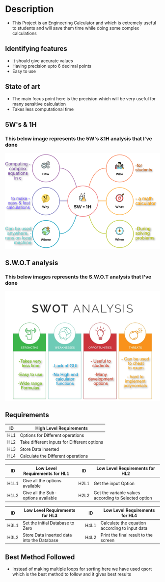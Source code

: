 # Description
 * This Project is an Engineering Calculator and which is extremely useful to students and will save them time while doing some complex calculations   

## Identifying features
 * It should give accurate values
 * Having precision upto 6 decimal points
 * Easy to use

## State of art
 * The main focus point here is the precision which will be very useful for many sensitive calculation
 * Takes less computational time

## 5W's & 1H
### This below image represents the 5W's &1H analysis that I've done
![5W's & 1H](https://github.com/praveenraj2001/M1_ProjectGoal_Util/blob/main/1_Requirements/5w1h.png)

## S.W.O.T analysis 
### This below images represents the S.W.O.T analysis that I've done
![SWOT](https://github.com/praveenraj2001/M1_ProjectGoal_Util/blob/main/1_Requirements/SWOT-Analysis-Template.jpg)

## Requirements

<!-- Tables -->

| ID | High Level Requirements |
| -------- | -------------- |
| HL1 | Options for Different operations |
| HL2 | Take different inputs for Different options |
| HL3 | Store Data inserted |
| HL4 | Calculate the Different operations |


| ID | Low Level Requirements for HL1|       |ID | Low Level Requirements for HL2|
| -------- | -------------- | ---- |-------- | -------------- |
| H1L1 | Give all the options available|       |H2L1 | Get the input Option |
| H1L2 | Give all the Sub-options available|       |H2L2 | Get the variable values according to Selected option |



| ID | Low Level Requirements for HL3|  |ID | Low Level Requirements for HL4|
| -------- | -------------- | ---- | -------- | -------------- |
| H3L1 | Set the initial Database to Zero |  | H4L1 | Calculate the equation according to input data |
| H3L2 | Store Data inserted data into the Database |  | H4L2 | Print the final result to the screen |

## Best Method Followed
 * Instead of making multiple loops for sorting here we have used qsort which is the best method to follow and it gives best results

